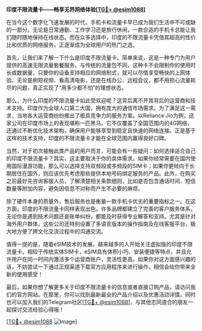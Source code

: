 **印度不限流量卡——畅享无界网络体验[[TG💪+ @esim1088](https://t.me/s/esim1088)]**

在当今这个数字化飞速发展的时代，手机卡和流量卡早已成为我们生活中不可或缺的一部分。无论是日常通勤、工作学习还是旅行休闲，一款合适的手机卡总能让我们随时随地保持在线状态。而在众多选择中，印度的不限流量卡凭借其超高的性价比和优质的网络服务，正逐渐成为全球用户的热门之选。

首先，让我们来了解一下什么是印度不限流量卡。简单来说，这是一种专门为用户提供的高速无限流量套餐服务。与传统的流量包不同，这种卡不会限制你的使用时长或数据量，只要你的设备支持相应的网络制式，就可以尽情享受畅快的上网体验。无论是刷短视频、看高清电影，还是在线办公、远程会议，都不用担心流量耗尽的问题，真正实现了“用多少都不怕”的理想状态。

那么，为什么印度的不限流量卡如此受欢迎呢？这背后离不开其背后的运营商和技术支持。印度作为全球人口第二大国，拥有庞大的通信市场需求。为了满足这一需求，当地各大运营商纷纷推出了极具竞争力的服务方案。以Reliance Jio为例，这家公司在印度市场上的表现堪称一匹黑马。它不仅覆盖了全国范围内的4G网络，还通过不断优化技术架构，确保用户能够享受到稳定且快速的网络连接。正是基于这样的技术支持，印度的不限流量卡才能在全球范围内赢得良好口碑。

当然，对于初次接触此类产品的用户而言，可能会有一些疑问：如何选择适合自己的印度不限流量卡？其实，这主要取决于你的具体需求。如果你经常需要在国内使用国际漫游功能，那么可以选择支持双频段或多频段的SIM卡；如果你更倾向于长期居住在国外，则应该优先考虑那些提供本地号码绑定服务的产品。此外，在购买之前最好先咨询客服人员，了解清楚相关条款细则，比如是否包含通话时间、短信数量等附加内容，避免因信息不对称而产生不必要的麻烦。

除了硬件本身的质量外，售后服务也是衡量一款手机卡优劣的重要指标之一。在这方面，印度的不限流量卡同样表现出色。许多品牌都建立了完善的客户服务体系，无论你是遇到技术问题还是账单纠纷，都能及时获得专业解答和支持。尤其是针对海外用户群体，这些公司还特别设置了多语言版本的操作指南及在线客服平台，极大地方便了跨文化交流过程中的沟通交流。

值得一提的是，随着eSIM技术的发展，越来越多的人开始关注虚拟版的印度不限流量卡。相较于传统实体SIM卡，eSIM具有体积小巧、安装便捷等特点，并且允许用户在同一时间内激活多个运营商账户，灵活性更高。如果你对这方面感兴趣的话，不妨尝试一下通过正规渠道下载官方应用程序来进行操作，相信会给你带来全新的使用感受！

最后，如果你想了解更多关于印度不限流量卡的信息或者直接订购产品，请访问我们的官方网站。在那里，你可以找到最新最全的产品介绍以及优惠活动详情。同时也可以加入我们的Telegram社区[[TG💪+ @esim1088](https://t.me/s/esim1088)]，与其他志同道合的朋友一起探讨交流经验心得哦！

[[TG💪+ @esim1088](https://t.me/s/esim1088) ![Image](https://i.postimg.cc/4NQfJmqS/Snipaste-2025-05-13-00-14-12.png)]